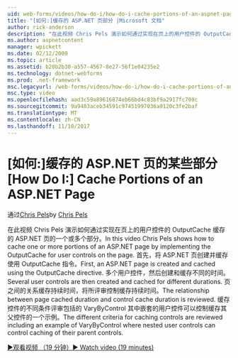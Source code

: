 ```yaml
---
uid: web-forms/videos/how-do-i/how-do-i-cache-portions-of-an-aspnet-page
title: "[如何:]缓存的 ASP.NET 页部分 |Microsoft 文档"
author: rick-anderson
description: "在此视频 Chris Pels 演示如何通过实现在页上的用户控件的 OutputCache 缓存的 ASP.NET 页的一个或多个部分。 首先，..."
ms.author: aspnetcontent
manager: wpickett
ms.date: 02/12/2009
ms.topic: article
ms.assetid: b20b2b30-a557-4567-8e27-56f1e04235e2
ms.technology: dotnet-webforms
ms.prod: .net-framework
msc.legacyurl: /web-forms/videos/how-do-i/how-do-i-cache-portions-of-an-aspnet-page
msc.type: video
ms.openlocfilehash: aad3c59a89616874eb66bd4c83bf9a2917fc798c
ms.sourcegitcommit: 9a9483aceb34591c97451997036a9120c3fe2baf
ms.translationtype: MT
ms.contentlocale: zh-CN
ms.lasthandoff: 11/10/2017
---
```

<a name="how-do-i-cache-portions-of-an-aspnet-page"></a><span data-ttu-id="83822-104">[如何:]缓存的 ASP.NET 页的某些部分</span><span class="sxs-lookup"><span data-stu-id="83822-104">[How Do I:] Cache Portions of an ASP.NET Page</span></span>
====================
<span data-ttu-id="83822-105">通过[Chris Pels](https://twitter.com/chrispels)</span><span class="sxs-lookup"><span data-stu-id="83822-105">by [Chris Pels](https://twitter.com/chrispels)</span></span>

<span data-ttu-id="83822-106">在此视频 Chris Pels 演示如何通过实现在页上的用户控件的 OutputCache 缓存的 ASP.NET 页的一个或多个部分。</span><span class="sxs-lookup"><span data-stu-id="83822-106">In this video Chris Pels shows how to cache one or more portions of an ASP.NET page by implementing the OutputCache for user controls on the page.</span></span> <span data-ttu-id="83822-107">首先，将 ASP.NET 页创建并缓存使用 OutputCache 指令。</span><span class="sxs-lookup"><span data-stu-id="83822-107">First, an ASP.NET page is created and cached using the OutputCache directive.</span></span> <span data-ttu-id="83822-108">多个用户控件，然后创建和缓存不同的时间。</span><span class="sxs-lookup"><span data-stu-id="83822-108">Several user controls are then created and cached for different durations.</span></span> <span data-ttu-id="83822-109">页之间的关系缓存持续时间，将所评审控制缓存持续时间。</span><span class="sxs-lookup"><span data-stu-id="83822-109">The relationship between page cached duration and control cache duration is reviewed.</span></span> <span data-ttu-id="83822-110">缓存控件的不同条件评审包括的 VaryByControl 其中嵌套的用户控件可以控制缓存其父控件的一个示例。</span><span class="sxs-lookup"><span data-stu-id="83822-110">The different criteria for caching controls are reviewed including an example of VaryByControl where nested user controls can control caching of their parent controls.</span></span>

[<span data-ttu-id="83822-111">&#9654;观看视频 （19 分钟）</span><span class="sxs-lookup"><span data-stu-id="83822-111">&#9654; Watch video (19 minutes)</span></span>](https://channel9.msdn.com/Blogs/ASP-NET-Site-Videos/how-do-i-cache-portions-of-an-aspnet-page)
